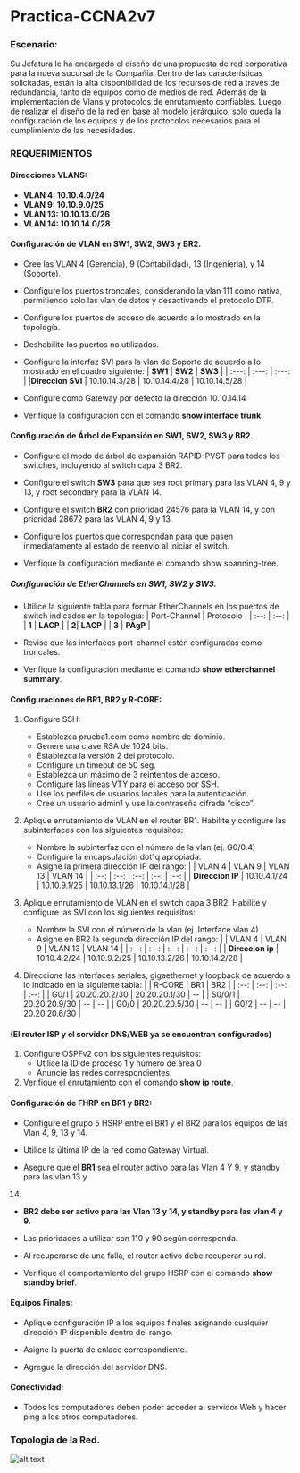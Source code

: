 # Practica-CCNA2v7
### Escenario:
Su Jefatura le ha encargado el diseño de una propuesta de red corporativa para la nueva sucursal
de la Compañía. 
Dentro de las características solicitadas, están la alta disponibilidad de los recursos de red a través 
de redundancia, tanto de equipos como de medios de red. 
Además de la implementación de Vlans y protocolos de enrutamiento confiables.
Luego de realizar el diseño de la red en base al modelo jerárquico, solo queda la configuración de
los equipos y de los protocolos necesarios para el cumplimiento de las necesidades.

### REQUERIMIENTOS
#### Direcciones VLANS:
- **VLAN 4: 10.10.4.0/24**
- **VLAN 9: 10.10.9.0/25**
- **VLAN 13: 10.10.13.0/26**
- **VLAN 14: 10.10.14.0/28**

#### **Configuración de VLAN en SW1, SW2, SW3 y BR2.**
- Cree las VLAN 4 (Gerencia), 9 (Contabilidad), 13 (Ingenieria), y 14 (Soporte).

- Configure los puertos troncales, considerando la vlan 111 como nativa, permitiendo solo
las vlan de datos y desactivando el protocolo DTP.

- Configure los puertos de acceso de acuerdo a lo mostrado en la topología.

- Deshabilite los puertos no utilizados.

- Configure la interfaz SVI para la vlan de Soporte de acuerdo a lo mostrado en el cuadro
siguiente:
| **SW1** | **SW2** | **SW3** |
| :---: | :---: | :---: | 
|**Direccion SVI** | 10.10.14.3/28 | 10.10.14.4/28 | 10.10.14.5/28 |

- Configure como Gateway por defecto la dirección 10.10.14.14

- Verifique la configuración con el comando **show interface trunk**.

#### **Configuración de Árbol de Expansión en SW1, SW2, SW3 y BR2.**
- Configure el modo de árbol de expansión RAPID-PVST para todos los switches, incluyendo
al switch capa 3 BR2.

- Configure el switch **SW3** para que sea root primary para las VLAN 4, 9 y 13,
y root secondary para la VLAN 14.

- Configure el switch **BR2** con prioridad 24576 para la VLAN 14, y con prioridad 28672 para
las VLAN 4, 9 y 13.

- Configure los puertos que correspondan para que pasen inmediatamente al estado de
reenvío al iniciar el switch.

- Verifique la configuración mediante el comando show spanning-tree.

##### **Configuración de EtherChannels en SW1, SW2 y SW3.**
- Utilice la siguiente tabla para formar EtherChannels en los puertos de switch indicados en
la topología:
| Port-Channel | Protocolo |
| :--: | :--: |
| **1** | **LACP** |
| **2**| **LACP** |
| **3** | **PAgP** |

- Revise que las interfaces port-channel estén configuradas como troncales.

- Verifique la configuración mediante el comando **show etherchannel summary**.

#### **Configuraciones de BR1, BR2 y R-CORE:**
1. Configure SSH:
   - Establezca prueba1.com como nombre de dominio.
   - Genere una clave RSA de 1024 bits.
   - Establezca la versión 2 del protocolo.
   - Configure un timeout de 50 seg.
   - Establezca un máximo de 3 reintentos de acceso.
   - Configure las líneas VTY para el acceso por SSH.
   - Use los perfiles de usuarios locales para la autenticación.
   - Cree un usuario admin1 y use la contraseña cifrada “cisco”.

2. Aplique enrutamiento de VLAN en el router BR1. Habilite y configure las subinterfaces con
     los siguientes requisitos:
   - Nombre la subinterfaz con el número de la vlan (ej. G0/0.4)
   - Configure la encapsulación dot1q apropiada.
   - Asigne la primera dirección IP del rango:
     | | VLAN 4 | VLAN 9 | VLAN 13 | VLAN 14 |
     | :--: | :--:   | :--:   | :--:    | :--:    |
     | **Direccion IP** | 10.10.4.1/24 | 10.10.9.1/25 | 10.10.13.1/26 | 10.10.14.1/28 |

3. Aplique enrutamiento de VLAN en el switch capa 3 BR2. Habilite y configure las SVI con
     los siguientes requisitos:
   - Nombre la SVI con el número de la vlan (ej. Interface vlan 4)
   - Asigne en BR2 la segunda dirección IP del rango:
     | | VLAN 4 | VLAN 9 | VLAN 13 | VLAN 14 |
     | :--: | :--:   | :--:   | :--:    | :--:    |
     | **Direccion ip** | 10.10.4.2/24 | 10.10.9.2/25 | 10.10.13.2/26 | 10.10.14.2/28 |

4. Direccione las interfaces seriales, gigaethernet y loopback de acuerdo a lo indicado en la
     siguiente tabla:
     | | R-CORE | BR1 |  BR2 |
     | :--: | :--:   | :--:   | :--:    |
     | G0/1 | 20.20.20.2/30 | 20.20.20.1/30 | -- |
     | S0/0/1 | 20.20.20.9/30 | -- | -- |
     | G0/0 | 20.20.20.5/30 | -- | -- |
     | G0/2 | -- | -- | 20.20.20.6/30 |

#### **(El router ISP y el servidor DNS/WEB ya se encuentran configurados)**
1. Configure OSPFv2 con los siguientes requisitos:
   - Utilice la ID de proceso 1 y número de área 0
   - Anuncie las redes correspondientes.
2. Verifique el enrutamiento con el comando **show ip route**.

#### **Configuración de FHRP en BR1 y BR2:**
- Configure el grupo 5 HSRP entre el BR1 y el BR2 para los equipos de las Vlan 4, 9, 13 y 14.

- Utilice la última IP de la red como Gateway Virtual.

- Asegure que el **BR1** sea el router activo para las Vlan 4 Y 9, y standby para las vlan 13 y
14.

- **BR2 debe ser activo para las Vlan 13 y 14, y standby para las vlan 4 y 9.**

- Las prioridades a utilizar son 110 y 90 según corresponda.

-  Al recuperarse de una falla, el router activo debe recuperar su rol.

- Verifique el comportamiento del grupo HSRP con el comando **show standby brief**.

#### Equipos Finales:
- Aplique configuración IP a los equipos finales asignando cualquier dirección IP disponible
dentro del rango.

- Asigne la puerta de enlace correspondiente.

- Agregue la dirección del servidor DNS.

#### Conectividad:
- Todos los computadores deben poder acceder al servidor Web y hacer ping a los otros
computadores.

### Topologia de la Red.
![alt text](https://github.com/Franklin13620/Practica-CCNA2v7/master/assets/topologia.png)











